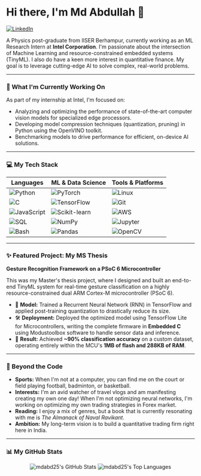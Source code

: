 # Hi there, I'm Md Abdullah 👋

<p align="left">
  <a href="http://www.linkedin.com/in/md-abdullah-syed-11b38b223" target="_blank">
    <img src="https://img.shields.io/badge/LinkedIn-0077B5?style=for-the-badge&logo=linkedin&logoColor=white" alt="LinkedIn"/>
  </a>
</p>

A Physics post-graduate from IISER Berhampur, currently working as an ML Research Intern at **Intel Corporation**. I'm passionate about the intersection of Machine Learning and resource-constrained embedded systems (TinyML). I also do have a keen more interest in quantitative finance. My goal is to leverage cutting-edge AI to solve complex, real-world problems.

---

### 🔭 What I'm Currently Working On

As part of my internship at Intel, I'm focused on:
-   Analyzing and optimizing the performance of state-of-the-art computer vision models for specialized edge processors.
-   Developing model compression techniques (quantization, pruning) in Python using the OpenVINO toolkit.
-   Benchmarking models to drive performance for efficient, on-device AI solutions.

---

### 💻 My Tech Stack

| **Languages** | **ML & Data Science** | **Tools & Platforms** |
|---------------|-----------------------|---------------------|
| ![Python](https://img.shields.io/badge/Python-3776AB?style=for-the-badge&logo=python&logoColor=white) | ![PyTorch](https://img.shields.io/badge/PyTorch-EE4C2C?style=for-the-badge&logo=pytorch&logoColor=white) | ![Linux](https://img.shields.io/badge/Linux-FCC624?style=for-the-badge&logo=linux&logoColor=black) |
| ![C](https://img.shields.io/badge/C-A8B9CC?style=for-the-badge&logo=c&logoColor=black) | ![TensorFlow](https://img.shields.io/badge/TensorFlow-FF6F00?style=for-the-badge&logo=tensorflow&logoColor=white) | ![Git](https://img.shields.io/badge/Git-F05032?style=for-the-badge&logo=git&logoColor=white) |
| ![JavaScript](https://img.shields.io/badge/JavaScript-F7DF1E?style=for-the-badge&logo=javascript&logoColor=black) | ![Scikit-learn](https://img.shields.io/badge/scikit--learn-F7931E?style=for-the-badge&logo=scikit-learn&logoColor=white) | ![AWS](https://img.shields.io/badge/AWS-232F3E?style=for-the-badge&logo=amazon-aws&logoColor=white) |
| ![SQL](https://img.shields.io/badge/SQL-4479A1?style=for-the-badge&logo=postgresql&logoColor=white) | ![NumPy](https://img.shields.io/badge/NumPy-013243?style=for-the-badge&logo=numpy&logoColor=white) | ![Jupyter](https://img.shields.io/badge/Jupyter-F37626?style=for-the-badge&logo=jupyter&logoColor=white) |
| ![Bash](https://img.shields.io/badge/Bash-4EAA25?style=for-the-badge&logo=gnubash&logoColor=white) | ![Pandas](https://img.shields.io/badge/Pandas-150458?style=for-the-badge&logo=pandas&logoColor=white) | ![OpenCV](https://img.shields.io/badge/OpenCV-5C3EE8?style=for-the-badge&logo=opencv&logoColor=white) |

---

### ✨ Featured Project: My MS Thesis

**Gesture Recognition Framework on a PSoC 6 Microcontroller**

This was my Master's thesis project, where I designed and built an end-to-end TinyML system for real-time gesture classification on a highly resource-constrained dual ARM Cortex-M microcontroller (PSoC 6).

-   🧠 **Model:** Trained a Recurrent Neural Network (RNN) in TensorFlow and applied post-training quantization to drastically reduce its size.
-   🛠️ **Deployment:** Deployed the optimized model using TensorFlow Lite for Microcontrollers, writing the complete firmware in **Embedded C** using Modustoolbox software to handle sensor data and inference.
-   🚀 **Result:** Achieved **~90% classification accuracy** on a custom dataset, operating entirely within the MCU's **1MB of flash and 288KB of RAM**.

---

### 🌱 Beyond the Code

-   **Sports:** When I'm not at a computer, you can find me on the court or field playing football, badminton, or basketball.
-   **Interests:** I'm an avid watcher of travel vlogs and am manifesting creating my own one day! When I'm not optimizing neural networks, I'm working on optimizing my own trading strategies in Forex market.
-   **Reading:** I enjoy a mix of genres, but a book that is currently resonating with me is *The Almanack of Naval Ravikant*.
-   **Ambition:** My long-term vision is to build a quantitative trading firm right here in India.

---

### 📊 My GitHub Stats

<p align="center">
  <img src="https://github-readme-stats.vercel.app/api?username=mdabd25&show_icons=true&theme=radical" alt="mdabd25's GitHub Stats"/>
  <img src="https://github-readme-stats.vercel.app/api/top-langs/?username=mdabd25&layout=compact&theme=radical" alt="mdabd25's Top Languages"/>
</p>

